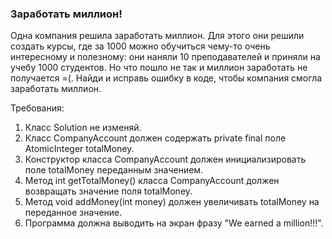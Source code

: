 
### Заработать миллион!

Одна компания решила заработать миллион. Для этого они решили создать курсы, где за 1000 можно обучиться
чему-то очень интересному и полезному: они наняли 10 преподавателей и приняли на учебу 1000 студентов.
Но что пошло не так и миллион заработать не получается =(. Найди и исправь ошибку в коде, чтобы компания смогла
заработать миллион.


Требования:
1.	Класс Solution не изменяй.
2.	Класс CompanyAccount должен содержать private final поле AtomicInteger totalMoney.
3.	Конструктор класса CompanyAccount должен инициализировать поле totalMoney переданным значением.
4.	Метод int getTotalMoney() класса CompanyAccount должен возвращать значение поля totalMoney.
5.	Метод void addMoney(int money) должен увеличивать totalMoney на переданное значение.
6.	Программа должна выводить на экран фразу "We earned a million!!!".


